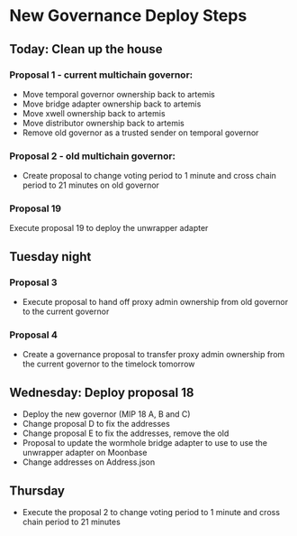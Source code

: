 # New Governance Deploy Steps

## Today: Clean up the house

### Proposal 1 - current multichain governor:

- Move temporal governor ownership back to artemis
- Move bridge adapter ownership back to artemis
- Move xwell ownership back to artemis
- Move distributor ownership back to artemis
- Remove old governor as a trusted sender on temporal governor

### Proposal 2 - old multichain governor:

- Create proposal to change voting period to 1 minute and cross chain period to
  21 minutes on old governor

### Proposal 19

Execute proposal 19 to deploy the unwrapper adapter

## Tuesday night

### Proposal 3

- Execute proposal to hand off proxy admin ownership from old governor to the
  current governor

### Proposal 4

- Create a governance proposal to transfer proxy admin ownership from the
  current governor to the timelock tomorrow

## Wednesday: Deploy proposal 18

- Deploy the new governor (MIP 18 A, B and C)
- Change proposal D to fix the addresses
- Change proposal E to fix the addresses, remove the old
- Proposal to update the wormhole bridge adapter to use to use the unwrapper
  adapter on Moonbase
- Change addresses on Address.json

## Thursday

- Execute the proposal 2 to change voting period to 1 minute and cross chain
  period to 21 minutes
